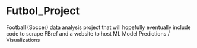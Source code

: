 # Futbol_Project
Football (Soccer) data analysis project that will hopefully eventually include code to scrape FBref and a website to host ML Model Predictions / Visualizations
